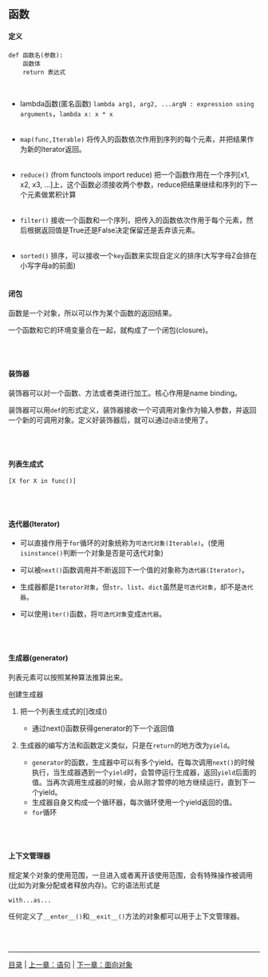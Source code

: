 ## 函数

#### 定义

```
def 函数名(参数):
    函数体
    return 表达式
```

<br>

* lambda函数(匿名函数) `lambda arg1, arg2, ...argN : expression using arguments`，`lambda x: x * x`
<br><br>

* `map(func,Iterable)` 将传入的函数依次作用到序列的每个元素，并把结果作为新的Iterator返回。
<br><br>

* `reduce()` (from functools import reduce) 把一个函数作用在一个序列[x1, x2, x3, ...]上，这个函数必须接收两个参数，reduce把结果继续和序列的下一个元素做累积计算
<br><br>

* `filter()` 接收一个函数和一个序列，把传入的函数依次作用于每个元素，然后根据返回值是True还是False决定保留还是丢弃该元素。
<br><br>

* `sorted()` 排序，可以接收一个`key`函数来实现自定义的排序(大写字母Z会排在小写字母a的前面)
<br><br>


#### 闭包

函数是一个对象，所以可以作为某个函数的返回结果。

一个函数和它的环境变量合在一起，就构成了一个闭包(closure)。

<br><br>


#### 装饰器

装饰器可以对一个函数、方法或者类进行加工。核心作用是name binding。

装饰器可以用`def`的形式定义，装饰器接收一个可调用对象作为输入参数，并返回一个新的可调用对象。定义好装饰器后，就可以通过`@语法`使用了。

<br><br>


#### 列表生成式

 `[X for X in func()]` 
 
 <br><br>


#### 迭代器(Iterator)

* 可以直接作用于`for`循环的对象统称为`可迭代对象(Iterable)`。(使用`isinstance()`判断一个对象是否是可迭代对象)

* 可以被`next()`函数调用并不断返回下一个值的对象称为`迭代器(Iterator)`。

* 生成器都是`Iterator对象`，但`str`、`list`、`dict`虽然是`可迭代对象`，却不是`迭代器`。

* 可以使用`iter()`函数，将`可迭代对象`变成`迭代器`。

<br><br>


#### 生成器(generator)

列表元素可以按照某种算法推算出来。

创建生成器

1. 把一个列表生成式的[]改成()

    * 通过next()函数获得generator的下一个返回值
    
2. 生成器的编写方法和函数定义类似，只是在`return`的地方改为`yield`。

    * `generator`的函数，生成器中可以有多个yield。在每次调用`next()`的时候执行，当生成器遇到一个`yield`时，会暂停运行生成器，返回`yield`后面的值。当再次调用生成器的时候，会从刚才暂停的地方继续运行，直到下一个yield。
    * 生成器自身又构成一个循环器，每次循环使用一个yield返回的值。
    * `for`循环

<br><br>


#### 上下文管理器

规定某个对象的使用范围，一旦进入或者离开该使用范围，会有特殊操作被调用 (比如为对象分配或者释放内存)。它的语法形式是

`with...as...`

任何定义了`__enter__()`和`__exit__()`方法的对象都可以用于上下文管理器。

<br><br>

-----

[目录](https://github.com/ykqmain/Learning-Python-with-Git) | [上一章：语句](https://github.com/ykqmain/Learning-Python-with-Git/blob/master/text/2.md) | [下一章：面向对象](https://github.com/ykqmain/Learning-Python-with-Git/blob/master/text/4.md)
